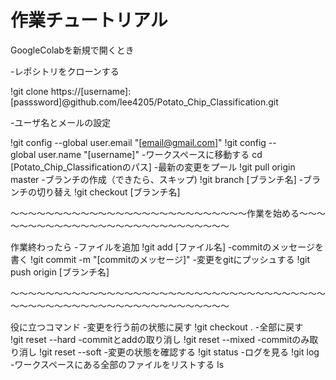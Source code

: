 # 作業チュートリアル

GoogleColabを新規で開くとき

-レポシトリをクローンする

!git clone https://[username]:[passsword]@github.com/lee4205/Potato_Chip_Classification.git

-ユーザ名とメールの設定


!git config --global user.email "[email@gmail.com]"
!git config --global user.name "[username]"
-ワークスペースに移動する
cd [Potato_Chip_Classificationのパス]
-最新の変更をプール
!git pull origin master
-ブランチの作成（できたら、スキップ)
!git branch [ブランチ名]
-ブランチの切り替え
!git checkout [ブランチ名]

～～～～～～～～～～～～～～～～～～～～～～～～～～～作業を始める～～～～～～～～～～～～～～～～～～～～～～～～～～～～

作業終わったら
-ファイルを追加
!git add [ファイル名]
-commitのメッセージを書く
!git commit -m "[commitのメッセージ]"
-変更をgitにプッシュする
!git push origin [ブランチ名]

～～～～～～～～～～～～～～～～～～～～～～～～～～～～～～～～～～～～～～～～～～～～～～～～～～～～～～～～～～～～～

役に立つコマンド
-変更を行う前の状態に戻す
!git checkout .
-全部に戻す
!git reset --hard
-commitとaddの取り消し
!git reset --mixed
-commitのみ取り消し
!git reset --soft
-変更の状態を確認する
!git status
-ログを見る
!git log
-ワークスペースにある全部のファイルをリストする
ls
